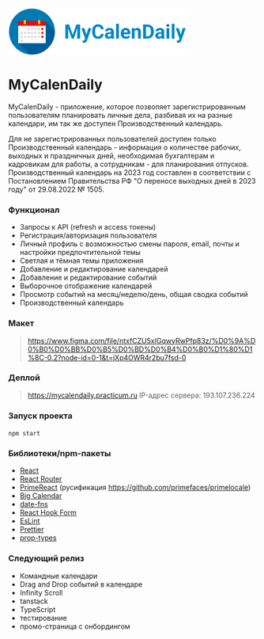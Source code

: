 ![LOGO](frontend/src/images/logo.svg)

# MyCalenDaily
MyCalenDaily - приложение, которое позволяет зарегистрированным пользователям планировать личные дела, разбивая их на разные календари, им так же доступен Производственный календарь.

Для не зарегистрированных пользователей доступен только Производственный календарь - информация о количестве рабочих, выходных и праздничных дней, необходимая бухгалтерам и кадровикам для работы, а сотрудникам - для планирования отпусков.
Производственный календарь на 2023 год составлен в соответствии с Постановлением Правительства РФ "О переносе выходных дней в 2023 году" от 29.08.2022 № 1505.

### Функционал
- Запросы к API (refresh и access токены)
- Регистрация/авторизация пользователя
- Личный профиль с возможностью смены пароля, email, почты и настройки предпочтительной темы
- Светлая и тёмная темы приложения
- Добавление и редактирование календарей
- Добавление и редактирование событий
- Выборочное отображение календарей
- Просмотр событий на месяц/неделю/день, общая сводка событий
- Производственный календарь

### Макет
> https://www.figma.com/file/ntxfCZU5xIGqwyRwPfp83z/%D0%9A%D0%B0%D0%BB%D0%B5%D0%BD%D0%B4%D0%B0%D1%80%D1%8C-0.2?node-id=0-1&t=jXp4OWR4r2bu7fsd-0

### Деплой
> https://mycalendaily.practicum.ru
> IP-адрес сервера: 193.107.236.224

### Запуск проекта
`npm start`

### Библиотеки/npm-пакеты
- [React](https://react.dev/)
- [React Router](https://reactrouter.com/en/main)
- [PrimeReact](https://primereact.org/) (русификация https://github.com/primefaces/primelocale)
- [Big Calendar](http://jquense.github.io/react-big-calendar/examples/?path=/story/about-big-calendar--page)
- [date-fns](https://date-fns.org/)
- [React Hook Form](https://react-hook-form.com/)
- [EsLint](https://eslint.org/)
- [Prettier](https://prettier.io/)
- [prop-types](https://www.npmjs.com/package/prop-types)

### Следующий релиз
- Командные календари
- Drag and Drop событий в календаре
- Infinity Scroll
- tanstack
- TypeScript
- тестирование
- промо-страница с онбордингом
